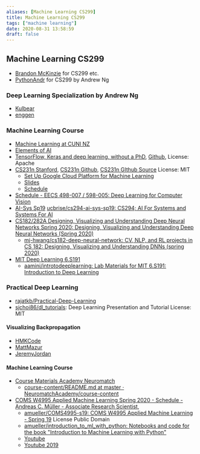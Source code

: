 ```yaml
---
aliases: [Machine Learning CS299]
title: Machine Learning CS299
tags: ["machine learning"]
date: 2020-08-31 13:58:59
draft: false
---
```


## Machine Learning CS299

- [Brandon McKinzie](https://mckinziebrandon.me/notes/) for CS299 etc.
- [PythonAndr](https://pythonandr.com/2015/11/25/supplementary-material-to-andrew-ngs-machine-learning-mooc/) for CS299 by Andrew Ng

### Deep Learning Specialization by Andrew Ng

- [Kulbear](https://github.com/Kulbear/deep-learning-coursera)
- [enggen](https://github.com/enggen/Deep-Learning-Coursera)

### Machine Learning Course

- [Machine Learning at CUNI NZ](https://ufal.mff.cuni.cz/courses/npfl129/2021-winter#lectures)
- [Elements of AI](https://course.elementsofai.com/)
- [TensorFlow, Keras and deep learning, without a PhD](https://codelabs.developers.google.com/codelabs/cloud-tensorflow-mnist#0), [Github](https://github.com/GoogleCloudPlatform/tensorflow-without-a-phd), License: Apache
- [CS231n Stanford](https://cs231n.stanford.edu/syllabus.html), [CS231n Github](https://cs231n.github.io/), [CS231n GIthub Source](https://github.com/cs231n/cs231n.github.io) License: MIT
    - [Set Up Google Cloud Platform for Machine Learning](https://github.com/cs231n/gcloud)
    - [Slides](https://cs231n.stanford.edu/slides/)
    - [Schedule](https://cs231n.stanford.edu/schedule.html)
- [Schedule - EECS 498-007 / 598-005: Deep Learning for Computer Vision](https://web.eecs.umich.edu/~justincj/teaching/eecs498/FA2020/schedule.html)
- [AI-Sys Sp19](https://ucbrise.github.io/cs294-ai-sys-sp19/) [ucbrise/cs294-ai-sys-sp19: CS294; AI For Systems and Systems For AI](https://github.com/ucbrise/cs294-ai-sys-sp19)
- [CS182/282A Designing, Visualizing and Understanding Deep Neural Networks Spring 2020: Designing, Visualizing and Understanding Deep Neural Networks (Spring 2020)](https://bcourses.berkeley.edu/courses/1487769/pages/cs-l-w-182-slash-282a-designing-visualizing-and-understanding-deep-neural-networks-spring-2020)
    - [mj-hwang/cs182-deep-neural-network: CV, NLP, and RL projects in CS 182: Designing, Visualizing and Understanding DNNs (spring 2020)](https://github.com/mj-hwang/cs182-deep-neural-network)
- [MIT Deep Learning 6.S191](https://introtodeeplearning.com/#schedule)
    - [aamini/introtodeeplearning: Lab Materials for MIT 6.S191: Introduction to Deep Learning](https://github.com/aamini/introtodeeplearning)

### Practical Deep Learning

- [rajatkb/Practical-Deep-Learning](https://github.com/rajatkb/Practical-Deep-Learning)
- [sjchoi86/dl_tutorials](https://github.com/sjchoi86/dl_tutorials): Deep Learning Presentation and Tutorial License: MIT

#### Visualizing Backpropagation

- [HMKCode](https://hmkcode.com/ai/backpropagation-step-by-step/)
- [MattMazur](https://mattmazur.com/2015/03/17/a-step-by-step-backpropagation-example/)
- [JeremyJordan](https://www.jeremyjordan.me/neural-networks-training/)

#### Machine Learning Course

- [Course Materials Academy Neuromatch](https://academy.neuromatch.io/nma2020/course-materials)
    - [course-content/README.md at master · NeuromatchAcademy/course-content](https://github.com/NeuromatchAcademy/course-content/blob/master/tutorials/README.md)
- [COMS W4995 Applied Machine Learning Spring 2020 - Schedule - Andreas C. Müller - Associate Research Scientist](https://www.cs.columbia.edu/~amueller/comsw4995s20/schedule/),
    - [amueller/COMS4995-s19: COMS W4995 Applied Machine Learning - Spring 19](https://github.com/amueller/COMS4995-s19) License Public Domain
    - [amueller/introduction_to_ml_with_python: Notebooks and code for the book "Introduction to Machine Learning with Python"](https://github.com/amueller/introduction_to_ml_with_python)
    - [Youtube](https://www.youtube.com/playlist?list=PL_pVmAaAnxIRnSw6wiCpSvshFyCREZmlM)
    - [Youtube 2019](https://www.youtube.com/watch?v=Qd68h4UGlNY&list=PL_pVmAaAnxIQGzQS2oI3OWEPT-dpmwTfA)
